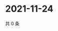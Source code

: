# 2021-11-24

共 0 条

<!-- BEGIN WEIBO -->
<!-- 最后更新时间 Wed Nov 24 2021 06:13:59 GMT+0800 (China Standard Time) -->

<!-- END WEIBO -->
